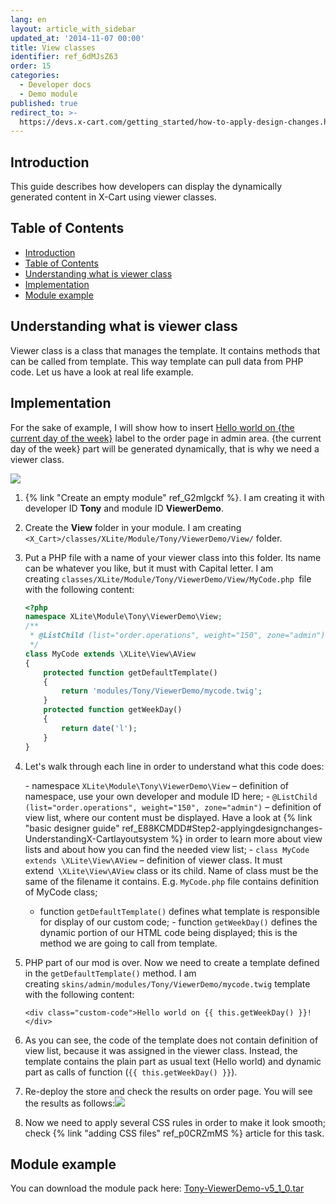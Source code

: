```yaml
---
lang: en
layout: article_with_sidebar
updated_at: '2014-11-07 00:00'
title: View classes
identifier: ref_6dMJsZ63
order: 15
categories:
  - Developer docs
  - Demo module
published: true
redirect_to: >-
  https://devs.x-cart.com/getting_started/how-to-apply-design-changes.html#registering-viewer-class-in-view-list
---
```


## Introduction

This guide describes how developers can display the dynamically generated content in X-Cart using viewer classes.

## Table of Contents

*   [Introduction](#introduction)
*   [Table of Contents](#table-of-contents)
*   [Understanding what is viewer class](#understanding-what-is-viewer-class)
*   [Implementation](#implementation)
*   [Module example](#module-example)

## Understanding what is viewer class

Viewer class is a class that manages the template. It contains methods that can be called from template. This way template can pull data from PHP code. Let us have a look at real life example.

## Implementation

For the sake of example, I will show how to insert <u>Hello world on {the current day of the week}</u> label to the order page in admin area. {the current day of the week} part will be generated dynamically, that is why we need a viewer class.

![]({{site.baseurl}}/attachments/8224836/8355896.png)

1.  {% link "Create an empty module" ref_G2mlgckf %}. I am creating it with developer ID **Tony** and module ID **ViewerDemo**.
2.  Create the **View** folder in your module. I am creating `<X_Cart>/classes/XLite/Module/Tony/ViewerDemo/View/` folder.
3.  Put a PHP file with a name of your viewer class into this folder. Its name can be whatever you like, but it must with Capital letter. I am creating `classes/XLite/Module/Tony/ViewerDemo/View/MyCode.php `file with the following content: 

    ```php
    <?php
    namespace XLite\Module\Tony\ViewerDemo\View;
    /**
     * @ListChild (list="order.operations", weight="150", zone="admin")
     */
    class MyCode extends \XLite\View\AView
    {
    	protected function getDefaultTemplate()
    	{
    		return 'modules/Tony/ViewerDemo/mycode.twig';
    	}
    	protected function getWeekDay()
    	{
    		return date('l');
    	}
    }
    ```

4.  Let's walk through each line in order to understand what this code does:

    - namespace `XLite\Module\Tony\ViewerDemo\View` – definition of namespace, use your own developer and module ID here;
    - `@ListChild (list="order.operations", weight="150", zone="admin")` – definition of view list, where our content must be displayed. Have a look at {% link "basic designer guide" ref_E88KCMDD#Step2-applyingdesignchanges-UnderstandingX-Cartlayoutsystem %} in order to learn more about view lists and about how you can find the needed view list;
    - `class MyCode extends \XLite\View\AView` – definition of viewer class. It must extend` \XLite\View\AView` class or its child. Name of class must be the same of the filename it contains. E.g. `MyCode.php` file contains definition of MyCode class;
    - function `getDefaultTemplate()` defines what template is responsible for display of our custom code;
    - function `getWeekDay()` defines the dynamic portion of our HTML code being displayed; this is the method we are going to call from template.

5.  PHP part of our mod is over. Now we need to create a template defined in the `getDefaultTemplate()` method. I am creating `skins/admin/modules/Tony/ViewerDemo/mycode.twig` template with the following content: 

    ```twig
    <div class="custom-code">Hello world on {{ this.getWeekDay() }}!</div>
    ```

6.  As you can see, the code of the template does not contain definition of view list, because it was assigned in the viewer class. Instead, the template contains the plain part as usual text (Hello world) and dynamic part as calls of function (`{{ this.getWeekDay() }}`).
7.  Re-deploy the store and check the results on order page. You will see the results as follows:![]({{site.baseurl}}/attachments/8224836/8355895.png)
8.  Now we need to apply several CSS rules in order to make it look smooth; check {% link "adding CSS files" ref_p0CRZmMS %} article for this task.

## Module example

You can download the module pack here: [Tony-ViewerDemo-v5_1_0.tar]({{site.baseurl}}/attachments/modules/Tony-ViewerDemo-v5_1_0.tar)
